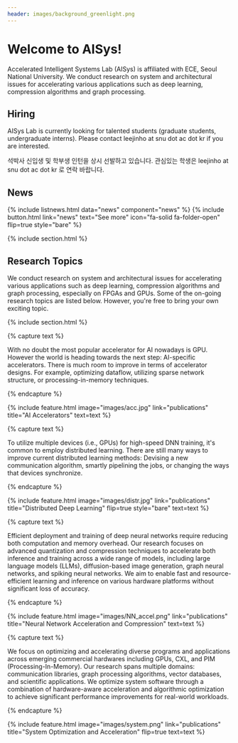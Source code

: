 ```yaml
---
header: images/background_greenlight.png
---
```



# Welcome to AISys!

Accelerated Intelligent Systems Lab (AISys) is affiliated with ECE, Seoul National University. We conduct research on system and architectural issues for accelerating various applications such as deep learning, compression algorithms and graph processing.

## Hiring
AISys Lab is currently looking for talented students (graduate students, undergraduate interns).
Please contact leejinho at snu dot ac dot kr if you are interested.

석박사 신입생 및 학부생 인턴을 상시 선발하고 있습니다. 관심있는 학생은 leejinho at snu dot ac dot kr 로 연락 바랍니다.

## News
{% include listnews.html data="news" component="news" %}
{%
  include button.html
  link="news"
  text="See more"
  icon="fa-solid fa-folder-open"
  flip=true
  style="bare"
%}

{% include section.html %}

## Research Topics

We conduct research on system and architectural issues for accelerating various applications such as deep learning, compression algorithms and graph processing, especially on FPGAs and GPUs. Some of the on-going research topics are listed below. However, you're free to bring your own exciting topic.

{% include section.html %}

{% capture text %}

With no doubt the most popular accelerator for AI nowadays is GPU. However the world is heading towards the next step: AI-specific accelerators. There is much room to improve in terms of accelerator designs. For example, optimizing dataflow, utilizing sparse network structure, or processing-in-memory techniques.

{% endcapture %}

{%
  include feature.html
  image="images/acc.jpg"
  link="publications"
  title="AI Accelerators"
  text=text
%}

{% capture text %}

To utilize multiple devices (i.e., GPUs) for high-speed DNN training, it's common to employ distributed learning. There are still many ways to improve current distributed learning methods: Devising a new communication algorithm, smartly pipelining the jobs, or changing the ways that devices synchronize.

{% endcapture %}

{%
  include feature.html
  image="images/distr.jpg"
  link="publications"
  title="Distributed Deep Learning"
  flip=true
  style="bare"
  text=text
%}

{% capture text %}

Efficient deployment and training of deep neural networks require reducing both computation and memory overhead. Our research focuses on advanced quantization and compression techniques to accelerate both inference and training across a wide range of models, including large language models (LLMs), diffusion-based image generation, graph neural networks, and spiking neural networks. We aim to enable fast and resource-efficient learning and inference on various hardware platforms without significant loss of accuracy.

{% endcapture %}

{%
  include feature.html
  image="images/NN_accel.png"
  link="publications"
  title="Neural Network Acceleration and Compression"
  text=text
%}

{% capture text %}

We focus on optimizing and accelerating diverse programs and applications across emerging commercial hardwares including GPUs, CXL, and PIM (Processing-In-Memory). Our research spans multiple domains: communication libraries, graph processing algorithms, vector databases, and scientific applications. We optimize system software through a combination of hardware-aware acceleration and algorithmic optimization to achieve significant performance improvements for real-world workloads.

{% endcapture %}

{%
  include feature.html
  image="images/system.png"
  link="publications"
  title="System Optimization and Acceleration"
  flip=true
  text=text
%}